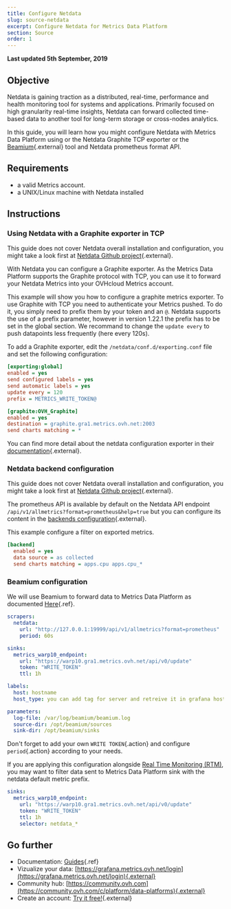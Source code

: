 ```yaml
---
title: Configure Netdata
slug: source-netdata
excerpt: Configure Netdata for Metrics Data Platform
section: Source
order: 1
---
```

**Last updated 5th September, 2019**

## Objective

Netdata is gaining traction as a distributed, real-time, performance and health monitoring tool for systems and applications. Primarily focused on high granularity real-time insights, Netdata can forward collected time-based data to another tool for long-term storage or cross-nodes analytics.

In this guide, you will learn how you might configure Netdata with Metrics Data Platform using or the Netdata Graphite TCP exporter or the [Beamium](https://github.com/ovh/beamium){.external} tool and Netdata prometheus format API.

## Requirements

- a valid Metrics account.
- a UNIX/Linux machine with Netdata installed

## Instructions

### Using Netdata with a Graphite exporter in TCP

This guide does not cover Netdata overall installation and configuration, you might take a look first at [Netdata Github project](https://github.com/netdata/netdata#quick-start){.external}.

With Netdata you can configure a Graphite exporter. As the Metrics Data Platform supports the Graphite protocol with TCP, you can use it to forward your Netdata Metrics into your OVHcloud Metrics account.

This example will show you how to configure a graphite metrics exporter. To use Graphite with TCP you need to authenticate your Metrics pushed. To do it, you simply need to prefix them by your token and an `@`. Netdata supports the use of a prefix parameter, however in version 1.22.1 the prefix has to be set in the global section. We recommand to change the `update every` to push datapoints less frequently (here every 120s).

To add a Graphite exporter, edit the `/netdata/conf.d/exporting.conf` file and set the following configuration:

```ini
[exporting:global]
enabled = yes
send configured labels = yes
send automatic labels = yes
update every = 120
prefix = METRICS_WRITE_TOKEN@

[graphite:OVH_Graphite]
enabled = yes
destination = graphite.gra1.metrics.ovh.net:2003
send charts matching = *
```

You can find more detail about the netdata configuration exporter in their [documentation](https://learn.netdata.cloud/docs/agent/exporting#configuration){.external}.

### Netdata backend configuration

This guide does not cover Netdata overall installation and configuration, you might take a look first at [Netdata Github project](https://github.com/netdata/netdata#quick-start){.external}.

The prometheus API is available by default on the Netdata API endpoint `/api/v1/allmetrics?format=prometheus&help=true` but you can configure its content in the [backends configuration](https://github.com/netdata/netdata/tree/master/backends){.external}.

This example configure a filter on exported metrics.

```ini
[backend]
  enabled = yes
  data source = as collected
  send charts matching = apps.cpu apps.cpu_*
```

### Beamium configuration

We will use Beamium to forward data to Metrics Data Platform as documented [Here](../source_beamium/guide.fr-fr.md){.ref}.

```yaml
scrapers:
  netdata:
    url: "http://127.0.0.1:19999/api/v1/allmetrics?format=prometheus"
    period: 60s

sinks:
  metrics_warp10_endpoint:
    url: "https://warp10.gra1.metrics.ovh.net/api/v0/update"
    token: "WRITE_TOKEN"
    ttl: 1h

labels:
  host: hostname
  host_type: you can add tag for server and retreive it in grafana host list

parameters:
  log-file: /var/log/beamium/beamium.log
  source-dir: /opt/beamium/sources
  sink-dir: /opt/beamium/sinks
```

Don't forget to add your own `WRITE TOKEN`{.action} and configure `period`{.action} according to your needs.

If you are applying this configuration alongside [Real Time Monitoring (RTM)](../../dedicated/installer-rtm/), you may want to filter data sent to Metrics Data Platform sink with the netdata default metric prefix.

```yaml
sinks:
  metrics_warp10_endpoint:
    url: "https://warp10.gra1.metrics.ovh.net/api/v0/update"
    token: "WRITE_TOKEN"
    ttl: 1h
    selector: netdata_*
```

## Go further

- Documentation: [Guides](../product.fr-fr.md){.ref}
- Vizualize your data: [https://grafana.metrics.ovh.net/login](https://grafana.metrics.ovh.net/login){.external}
- Community hub: [https://community.ovh.com](https://community.ovh.com/c/platform/data-platforms){.external}
- Create an account: [Try it free!](https://www.ovh.com/fr/order/express/#/new/express/resume?products=~%28~%28planCode~%27metrics-free-trial~configuration~%28~%28label~%27region~values~%28~%27gra1%29%29%29~option~%28~%29~quantity~1~productId~%27metrics%29%29&paymentMeanRequired=0){.external}
